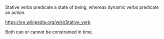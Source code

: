 Stative verbs predicate a state of being, whereas dynamic verbs predicate an action.

https://en.wikipedia.org/wiki/Stative_verb

Both can or cannot be constrained in time.
